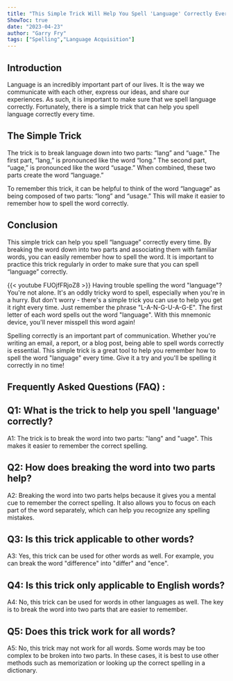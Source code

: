 ```yaml
---
title: "This Simple Trick Will Help You Spell 'Language' Correctly Every Time!"
ShowToc: true 
date: "2023-04-23"
author: "Garry Fry" 
tags: ["Spelling","Language Acquisition"]
---
```

## Introduction

Language is an incredibly important part of our lives. It is the way we communicate with each other, express our ideas, and share our experiences. As such, it is important to make sure that we spell language correctly. Fortunately, there is a simple trick that can help you spell language correctly every time.

## The Simple Trick

The trick is to break language down into two parts: “lang” and “uage.” The first part, “lang,” is pronounced like the word “long.” The second part, “uage,” is pronounced like the word “usage.” When combined, these two parts create the word “language.”

To remember this trick, it can be helpful to think of the word “language” as being composed of two parts: “long” and “usage.” This will make it easier to remember how to spell the word correctly.

## Conclusion

This simple trick can help you spell “language” correctly every time. By breaking the word down into two parts and associating them with familiar words, you can easily remember how to spell the word. It is important to practice this trick regularly in order to make sure that you can spell “language” correctly.

{{< youtube FUOjfFRjoZ8 >}} 
Having trouble spelling the word "language"? You're not alone. It's an oddly tricky word to spell, especially when you're in a hurry. But don't worry - there's a simple trick you can use to help you get it right every time. Just remember the phrase "L-A-N-G-U-A-G-E". The first letter of each word spells out the word "language". With this mnemonic device, you'll never misspell this word again! 

Spelling correctly is an important part of communication. Whether you're writing an email, a report, or a blog post, being able to spell words correctly is essential. This simple trick is a great tool to help you remember how to spell the word "language" every time. Give it a try and you'll be spelling it correctly in no time!

## Frequently Asked Questions (FAQ) :
## Q1: What is the trick to help you spell 'language' correctly?

A1: The trick is to break the word into two parts: "lang" and "uage". This makes it easier to remember the correct spelling.

## Q2: How does breaking the word into two parts help?

A2: Breaking the word into two parts helps because it gives you a mental cue to remember the correct spelling. It also allows you to focus on each part of the word separately, which can help you recognize any spelling mistakes.

## Q3: Is this trick applicable to other words?

A3: Yes, this trick can be used for other words as well. For example, you can break the word "difference" into "differ" and "ence".

## Q4: Is this trick only applicable to English words?

A4: No, this trick can be used for words in other languages as well. The key is to break the word into two parts that are easier to remember.

## Q5: Does this trick work for all words?

A5: No, this trick may not work for all words. Some words may be too complex to be broken into two parts. In these cases, it is best to use other methods such as memorization or looking up the correct spelling in a dictionary.





